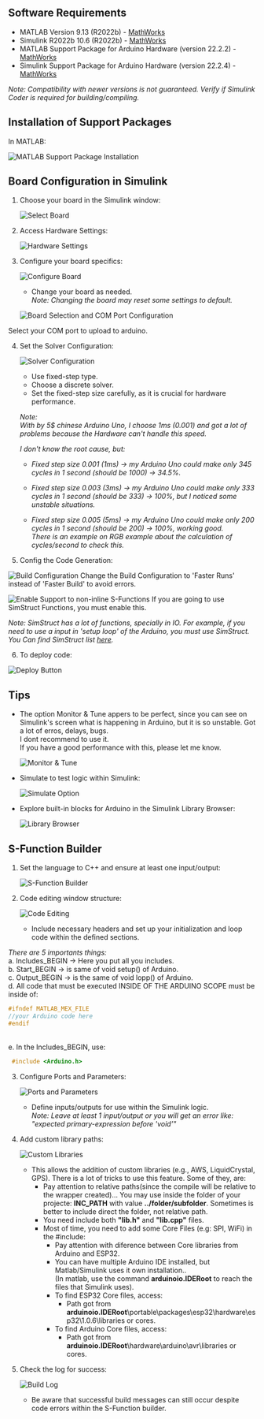 ## Software Requirements

- MATLAB Version 9.13 (R2022b) - [MathWorks](https://www.mathworks.com/)
- Simulink R2022b 10.6 (R2022b) - [MathWorks](https://www.mathworks.com/)
- MATLAB Support Package for Arduino Hardware (version 22.2.2) - [MathWorks](https://www.mathworks.com/hardware-support/arduino-matlab.html)
- Simulink Support Package for Arduino Hardware (version 22.2.4) - [MathWorks](https://www.mathworks.com/hardware-support/arduino-simulink.html)

_Note: Compatibility with newer versions is not guaranteed. Verify if Simulink Coder is required for building/compiling._

## Installation of Support Packages

In MATLAB:

![MATLAB Support Package Installation](./imgs/01.png)

## Board Configuration in Simulink

1. Choose your board in the Simulink window:

   ![Select Board](./imgs/02.png)

2. Access Hardware Settings:

   ![Hardware Settings](./imgs/03.png)

3. Configure your board specifics:

   ![Configure Board](./imgs/04.png)

   - Change your board as needed.
     <br>_Note: Changing the board may reset some settings to default._

   ![Board Selection and COM Port Configuration](./imgs/05.png)

Select your COM port to upload to arduino.

4. Set the Solver Configuration:

   ![Solver Configuration](./imgs/06.png)

   - Use fixed-step type.
   - Choose a discrete solver.
   - Set the fixed-step size carefully, as it is crucial for hardware performance.

   _Note: <br>With by 5$ chinese Arduino Uno, I choose 1ms (0.001) and got a lot of problems because the Hardware can't handle this speed._

   _I don't know the root cause, but:_

   - _Fixed step size 0.001 (1ms) -> my Arduino Uno could make only 345 cycles in 1 second (should be 1000) -> 34.5%._
   - _Fixed step size 0.003 (3ms) -> my Arduino Uno could make only 333 cycles in 1 second (should be 333) -> 100%, but I noticed some unstable situations._

   - _Fixed step size 0.005 (5ms) -> my Arduino Uno could make only 200 cycles in 1 second (should be 200) -> 100%, working good._
     _<br>There is an example on RGB example about the calculation of cycles/second to check this._

5. Config the Code Generation:

![Build Configuration](./imgs/17.png)
Change the Build Configuration to 'Faster Runs' instead of 'Faster Build' to avoid errors.

![Enable Support to non-inline S-Functions](./imgs/18.png)
If you are going to use SimStruct Functions, you must enable this.

_Note: SimStruct has a lot of functions, specially in IO. For example, if you need to use a input in 'setup loop' of the Arduino, you must use SimStruct. You Can find SimStruct list [here](https://www.mathworks.com/help/simulink/sfg/simstruct_introduction.html)._

6. To deploy code:

![Deploy Button](./imgs/16.png)

## Tips

- The option Monitor & Tune appers to be perfect, since you can see on Simulink's screen what is happening in Arduino, but it is so unstable. Got a lot of erros, delays, bugs.
  <br> I dont recommend to use it.
  <br> If you have a good performance with this, please let me know.

  ![Monitor & Tune](./imgs/07.png)

- Simulate to test logic within Simulink:

  ![Simulate Option](./imgs/08.png)

- Explore built-in blocks for Arduino in the Simulink Library Browser:

  ![Library Browser](./imgs/09.png)

## S-Function Builder

1. Set the language to C++ and ensure at least one input/output:

   ![S-Function Builder](./imgs/11.png)

2. Code editing window structure:

   ![Code Editing](./imgs/12.png)

   - Include necessary headers and set up your initialization and loop code within the defined sections.

_There are 5 importants things:_
<br> a. Includes_BEGIN -> Here you put all you includes.
<br> b. Start_BEGIN -> is same of void setup() of Arduino.
<br> c. Output_BEGIN -> is the same of void lopp() of Arduino.
<br> d. All code that must be executed INSIDE OF THE ARDUINO SCOPE must be inside of:

```C++
#ifndef MATLAB_MEX_FILE
//your Arduino code here
#endif
```

<br> e. In the Includes_BEGIN, use:

```C++
 #include <Arduino.h>
```

3. Configure Ports and Parameters:

   ![Ports and Parameters](./imgs/13.png)

   - Define inputs/outputs for use within the Simulink logic.
     <br>
     _Note: Leave at least 1 input/output or you will get an error like: *"expected primary-expression before 'void’"*_

4. Add custom library paths:

   ![Custom Libraries](./imgs/14.png)

   - This allows the addition of custom libraries (e.g., AWS, LiquidCrystal, GPS). There is a lot of tricks to use this feature. Some of they, are:
     - Pay attention to relative paths(since the compile will be relative to the wrapper created)... You may use inside the folder of your projecte: **INC_PATH** with value **../folder/subfolder**. Sometimes is better to include direct the folder, not relative path.
     - You need include both **"lib.h"** and **"lib.cpp"** files.
     - Most of time, you need to add some Core Files (e.g: SPI, WiFi) in the #include:
       - Pay attention with diference between Core libraries from Arduino and ESP32.
       - You can have multiple Arduino IDE installed, but Matlab/Simulink uses it own installation.. <br>(In matlab, use the command **arduinoio.IDERoot** to reach the files that Simulink uses).
       - To find ESP32 Core files, access:
         - Path got from **arduinoio.IDERoot**\portable\packages\esp32\hardware\esp32\1.0.6\libraries or cores.
       - To find Arduino Core files, access:
         - Path got from **arduinoio.IDERoot**\hardware\arduino\avr\libraries or cores.

5. Check the log for success:

   ![Build Log](./imgs/15.png)

   - Be aware that successful build messages can still occur despite code errors within the S-Function builder.
